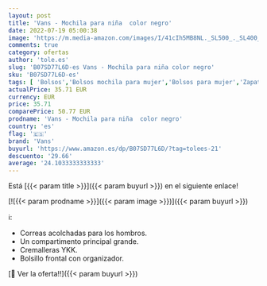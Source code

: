 ```yaml
---
layout: post
title: 'Vans - Mochila para niña  color negro'
date: 2022-07-19 05:00:38
image: 'https://m.media-amazon.com/images/I/41cIh5MB8NL._SL500_._SL400_.jpg'
comments: true
category: ofertas
author: 'tole.es'
slug: 'B07SD77L6D-es Vans - Mochila para niña color negro'
sku: 'B07SD77L6D-es'
tags: [ 'Bolsos','Bolsos mochila para mujer','Bolsos para mujer','Zapatos y complementos','mochila','vans','🇪🇸', ]
actualPrice: 35.71 EUR
currency: EUR
price: 35.71
comparePrice: 50.77 EUR
prodname: 'Vans - Mochila para niña  color negro'
country: 'es'
flag: '🇪🇸'
brand: 'Vans'
buyurl: 'https://www.amazon.es/dp/B07SD77L6D/?tag=tolees-21'
descuento: '29.66'
average: '24.1033333333333'
---
```


Está [{{< param title >}}]({{< param buyurl >}}) en el siguiente enlace!

[![{{< param prodname >}}]({{< param image >}})]({{< param buyurl >}})

ℹ️:

- Correas acolchadas para los hombros.
- Un compartimento principal grande.
- Cremalleras YKK.
- Bolsillo frontal con organizador.

[🛒 Ver la oferta!!]({{< param buyurl >}})
